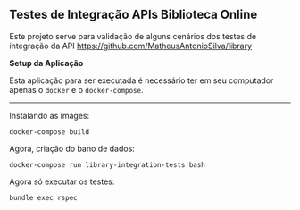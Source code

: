 ## Testes de Integração APIs Biblioteca Online

Este projeto serve para validação de alguns cenários dos testes de integração da API https://github.com/MatheusAntonioSilva/library

**Setup da Aplicação**

Esta aplicação para ser executada é necessário ter em seu computador apenas o `docker` e o `docker-compose`.

---

Instalando as images:

```
docker-compose build
```

Agora, criação do bano de dados:

```
docker-compose run library-integration-tests bash
```

Agora só executar os testes:

```
bundle exec rspec
```
